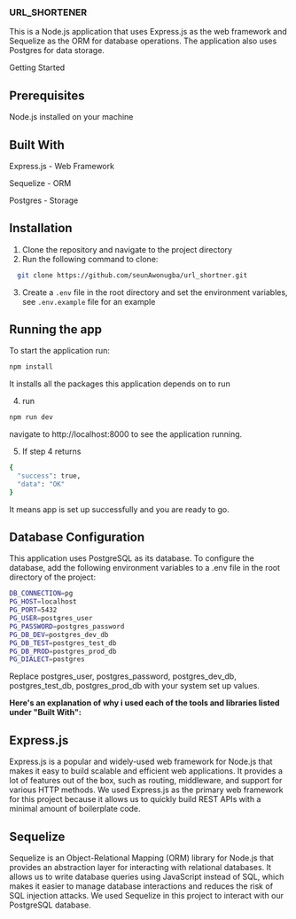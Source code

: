 ### URL_SHORTENER

This is a Node.js application that uses Express.js as the web framework and Sequelize as the ORM for database operations. The application also uses Postgres for data storage.

Getting Started

## Prerequisites

Node.js installed on your machine

## Built With

Express.js - Web Framework

Sequelize - ORM

Postgres - Storage

## Installation

1. Clone the repository and navigate to the project directory
2. Run the following command to clone:

```bash
  git clone https://github.com/seunAwonugba/url_shortner.git
```

3. Create a `.env` file in the root directory and set the environment variables, see `.env.example` file for an example

## Running the app

To start the application run:

```bash
npm install
```

It installs all the packages this application depends on to run

4. run

```bash
npm run dev
```

navigate to http://localhost:8000 to see the application running.

5. If step 4 returns

```bash
{
  "success": true,
  "data": "OK"
}
```

It means app is set up successfully and you are ready to go.

## Database Configuration

This application uses PostgreSQL as its database. To configure the database, add the following environment variables to a .env file in the root directory of the project:

```bash
DB_CONNECTION=pg
PG_HOST=localhost
PG_PORT=5432
PG_USER=postgres_user
PG_PASSWORD=postgres_password
PG_DB_DEV=postgres_dev_db
PG_DB_TEST=postgres_test_db
PG_DB_PROD=postgres_prod_db
PG_DIALECT=postgres
```

Replace postgres_user, postgres_password, postgres_dev_db, postgres_test_db, postgres_prod_db with your system set up values.

**Here's an explanation of why i used each of the tools and libraries listed under "Built With":**

## Express.js

Express.js is a popular and widely-used web framework for Node.js that makes it easy to build scalable and efficient web applications. It provides a lot of features out of the box, such as routing, middleware, and support for various HTTP methods. We used Express.js as the primary web framework for this project because it allows us to quickly build REST APIs with a minimal amount of boilerplate code.

## Sequelize

Sequelize is an Object-Relational Mapping (ORM) library for Node.js that provides an abstraction layer for interacting with relational databases. It allows us to write database queries using JavaScript instead of SQL, which makes it easier to manage database interactions and reduces the risk of SQL injection attacks. We used Sequelize in this project to interact with our PostgreSQL database.
